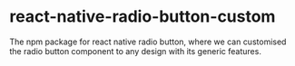 # react-native-radio-button-custom
The npm package for react native radio button, where we can customised the radio button component to any design with its generic features. 
